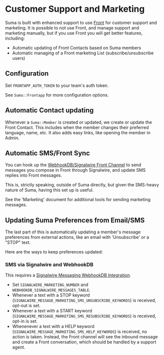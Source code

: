 # Customer Support and Marketing

Suma is built with enhanced support to use [Front](https://front.com) for customer support and marketing.
It is possible to not use Front, and manage support and marketing manually,
but if you use Front you will get better features, including:

- Automatic updating of Front Contacts based on Suma members
- Automatic managing of a Front marketing List (subscribe/unsubscribe users)

## Configuration

Set `FRONTAPP_AUTH_TOKEN` to your team's auth token.

See `Suma::Frontapp` for more configuration options.

## Automatic Contact updating

Whenever a `Suma::Member` is created or updated, we create or update the Front Contact.
This includes when the member changes their preferred language, name, etc.
It also adds easy links, like opening the member in Admin.

## Automatic SMS/Front Sync

You can hook up the [WebhookDB/Signalwire Front Channel](https://docs.webhookdb.com/guides/front-channel-signalwire/)
to send messages you compose in Front through Signalwire, and update SMS replies into Front messages.

This is, strictly speaking, outside of Suma directly, but given the SMS-heavy nature of Suma,
having this set up is useful.

See the 'Marketing' document for additional tools for sending marketing messages.

## Updating Suma Preferences from Email/SMS

The last part of this is automatically updating a member's message preferences from external actions,
like an email with 'Unsubscribe' or a "STOP" text.

Here are the ways to keep preferences updated:

### SMS via Signalwire and WebhookDB

This requires a [Signalwire Messaging WebhookDB Integration](https://docs.webhookdb.com/integrations/signalwire_message_v1/).

- Set `SIGNALWIRE_MARKETING_NUMBER` and `WEBHOOKDB_SIGNALWIRE_MESSAGES_TABLE`.
- Whenever a text with a STOP keyword (`SIGNALWIRE_MESSAGE_MARKETING_SMS_UNSUBSCRIBE_KEYWORDS`) is received, opt-out is set.
- Whenever a text with a START keyword (`SIGNALWIRE_MESSAGE_MARKETING_SMS_RESUBSCRIBE_KEYWORDS`) is received, opt-in is set.
- Whenenever a text with a HELP keyword (`SIGNALWIRE_MESSAGE_MARKETING_SMS_HELP_KEYWORDS`) is received, no action is taken.
  Instead, the Front channel will see the inbound message and create a Front conversation,
  which should be handled by a support agent.

